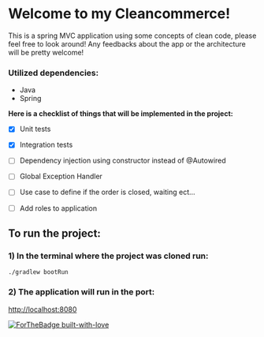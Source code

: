 # **Welcome to my Cleancommerce!**

This is a spring MVC application using some concepts of clean code, please feel free to look around! Any feedbacks about
the app or the architecture will be pretty welcome!

### **Utilized dependencies**:

- Java
- Spring

**Here is a checklist of things that will be implemented in the project:**

- [x] Unit tests
- [x] Integration tests
- [ ] Dependency injection using constructor instead of @Autowired
- [ ] Global Exception Handler
- [ ] Use case to define if the order is closed, waiting ect...
- [ ] Add roles to application


## **To run the project**:
### 1) In the terminal where the project was cloned run: 
`./gradlew bootRun`

### 2) The application will run in the port:
[http://localhost:8080](http://localhost:8080)

[![ForTheBadge built-with-love](http://ForTheBadge.com/images/badges/built-with-love.svg)](https://github.com/Saul97-arch)


